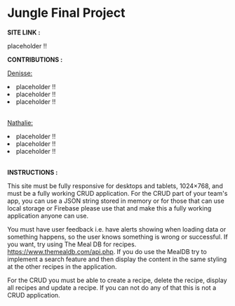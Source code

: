 # Jungle Final Project

<b>SITE LINK :</b>

placeholder !!

<b>CONTRIBUTIONS :</b>

<u>Denisse:</u>

<li>placeholder !!</li>
<li>placeholder !!</li>
<li>placeholder !!</li>
<br>

<u>Nathalie:</u>

<li>placeholder !!</li>
<li>placeholder !!</li>
<li>placeholder !!</li>
<br>

<b> INSTRUCTIONS :</b>

This site must be fully responsive for desktops and tablets, 1024×768, and must be a fully working CRUD application. For the CRUD part of your team's app, you can use a JSON string stored in memory or for those that can use local storage or Firebase please use that and make this a fully working application anyone can use.

You must have user feedback i.e. have alerts showing when loading data or something happens, so the user knows something is wrong or successful. If you want, try using The Meal DB for recipes. https://www.themealdb.com/api.php. If you do use the MealDB try to implement a search feature and then display the content in the same styling at the other recipes in the application.

For the CRUD you must be able to create a recipe, delete the recipe, display all recipes and update a recipe. If you can not do any of that this is not a CRUD application.
